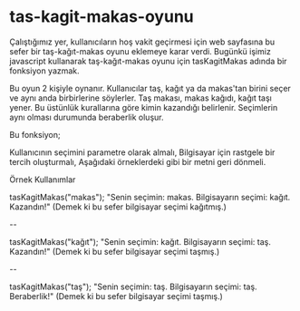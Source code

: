 # tas-kagit-makas-oyunu
Çalıştığımız yer, kullanıcıların hoş vakit geçirmesi için web sayfasına bu sefer bir taş-kağıt-makas oyunu eklemeye karar verdi. Bugünkü işimiz javascript kullanarak taş-kağıt-makas oyunu için tasKagitMakas adında bir fonksiyon yazmak.

Bu oyun 2 kişiyle oynanır. Kullanıcılar taş, kağıt ya da makas'tan birini seçer ve aynı anda birbirlerine söylerler. Taş makası, makas kağıdı, kağıt taşı yener. Bu üstünlük kurallarına göre kimin kazandığı belirlenir. Seçimlerin aynı olması durumunda beraberlik oluşur.

Bu fonksiyon;

Kullanıcının seçimini parametre olarak almalı,
Bilgisayar için rastgele bir tercih oluşturmalı,
Aşağıdaki örneklerdeki gibi bir metni geri dönmeli.

Örnek Kullanımlar

tasKagitMakas("makas");
"Senin seçimin: makas. Bilgisayarın seçimi: kağıt. Kazandın!" (Demek ki bu sefer bilgisayar seçimi kağıtmış.)

--

tasKagitMakas("kağıt");
"Senin seçimin: kağıt. Bilgisayarın seçimi: taş. Kazandın!" (Demek ki bu sefer bilgisayar seçimi taşmış.)

--

tasKagitMakas("taş");
"Senin seçimin: taş. Bilgisayarın seçimi: taş. Beraberlik!" (Demek ki bu sefer bilgisayar seçimi taşmış.)
